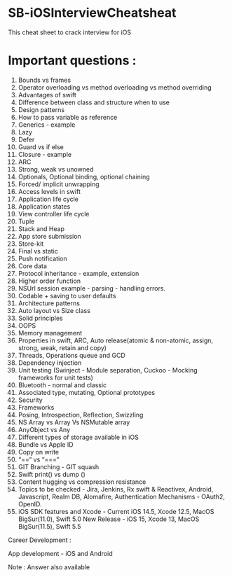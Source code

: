 # SB-iOSInterviewCheatsheat

This cheat sheet to crack interview for iOS

# Important questions :

1. Bounds vs frames
2. Operator overloading vs method overloading vs  method overriding
3. Advantages of swift
4. Difference between class and structure when to use
5. Design patterns
6. How to pass variable as reference
7. Generics - example
8. Lazy
9. Defer
10. Guard vs if else
11. Closure - example 
12. ARC
13. Strong, weak vs unowned
14. Optionals, Optional binding, optional chaining
15. Forced/ implicit unwrapping
16. Access levels in swift
17. Application life cycle
18. Application states
19. View controller life cycle
20. Tuple 
21. Stack and Heap
22. App store submission 
23. Store-kit
24. Final vs static
25. Push notification
26. Core data
27. Protocol inheritance - example, extension
28. Higher order function
29. NSUrl session example - parsing - handling errors.
30. Codable + saving to user defaults
31. Architecture patterns
32. Auto layout vs Size class
33. Solid principles
34. OOPS
35. Memory management
36. Properties in swift, ARC, Auto release(atomic & non-atomic, assign, strong, weak, retain and copy)
37. Threads, Operations queue and GCD
38. Dependency injection
39. Unit testing (Swinject - Module separation,  Cuckoo - Mocking frameworks for unit tests)
40. Bluetooth - normal and classic
41. Associated type, mutating, Optional prototypes
42. Security
43. Frameworks
44. Posing, Introspection, Reflection, Swizzling
45. NS Array vs Array Vs NSMutable array
46. AnyObject vs Any
47. Different types of storage available in iOS
48. Bundle vs Apple ID
49. Copy on write
50. “==“ vs “===“
51. GIT Branching - GIT squash
52. Swift print() vs dump ()
53. Content hugging  vs compression resistance 
54. Topics to be checked - Jira, Jenkins, Rx swift & Reactivex, Android, Javascript, Realm DB, Alomafire, Authentication Mechanisms - OAuth2, OpenID.
55. iOS SDK features and Xcode - 
     Current iOS 14.5, Xcode 12.5, MacOS BigSur(11.0), Swift 5.0
     New Release - iOS 15, Xcode 13, MacOS BigSur(11.5), Swift 5.5

Career Development :

App development - iOS and Android

Note : Answer also available
